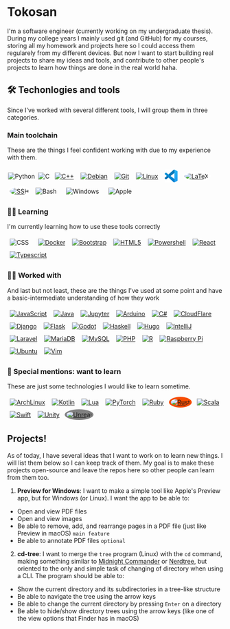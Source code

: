 # Tokosan

I'm a software engineer (currently working on my undergraduate thesis). During my college years I mainly used git (and GitHub) for my courses, storing all my homework and projects here so I could access them regularely from my different devices. But now I want to start building real projects to share my ideas and tools, and contribute to other people's projects to learn how things are done in the real world haha.

## 🛠️ Techonlogies and tools

Since I've worked with several different tools, I will group them in three categories.

### Main toolchain

These are the things I feel confident working with due to my experience with them.

<a href="https://www.python.org/" style="text-decoration: none;"><img alt="Python" align="center" height="30px" style="margin: 2px" src="https://cdn.jsdelivr.net/gh/devicons/devicon@latest/icons/python/python-original.svg" /></a>
<a href="https://www.learn-c.org/" style="text-decoration: none;"><img alt="C" align="center" height="30px" style="margin: 2px" src="https://cdn.jsdelivr.net/gh/devicons/devicon@latest/icons/c/c-original.svg" /></a>
<a href="https://cplusplus.com/"><img alt="C++" align="center" height="30px" style="padding: 4px; margin: 2px" src="https://cdn.jsdelivr.net/gh/devicons/devicon@latest/icons/cplusplus/cplusplus-original.svg" /></a>
<a href="https://debian.org"><img alt="Debian" align="center" height="30px" style="padding: 4px; margin: 2px" src="https://cdn.jsdelivr.net/gh/devicons/devicon@latest/icons/debian/debian-original.svg" /></a>
<a href="https://git-scm.com/"><img alt="Git" align="center" height="30px" style="padding: 4px; margin: 2px" src="https://cdn.jsdelivr.net/gh/devicons/devicon@latest/icons/git/git-original.svg" /></a>
<a href="https://www.linux.org/"><img alt="Linux" align="center" height="30px" style="padding: 4px; margin: 2px" src="https://cdn.jsdelivr.net/gh/devicons/devicon@latest/icons/linux/linux-original.svg" /></a>
<a href="https://code.visualstudio.com/"><img alt="VSCode" align="center" height="30px" style="padding: 4px; margin: 2px" src="icons/vscode.svg" /></a>
<a href="https://www.latex-project.org/"><img alt="LaTeX" align="center" height="30px" style="padding: 4px; margin: 2px; background-color: white; border-radius: 100%" src="https://cdn.jsdelivr.net/gh/devicons/devicon@latest/icons/latex/latex-original.svg" /></a>
<a href="https://www.ssh.com/"><img alt="SSH" align="center" height="30px" style="padding: 4px; margin: 2px; background-color: white; border-radius: 100%" src="https://cdn.jsdelivr.net/gh/devicons/devicon@latest/icons/ssh/ssh-original-wordmark.svg" /></a>
<a href="https://www.gnu.org/software/bash/" style="text-decoration: none;"><img align="center" alt="Bash" width="30px" height="30px" style="padding: 4px; margin: 2px; padding-right: 10px;" src="https://cdn.jsdelivr.net/gh/devicons/devicon@latest/icons/bash/bash-original.svg" /></a>
<a href="https://www.microsoft.com/windows" style="text-decoration: none;"><img align="center" alt="Windows" width="30px" height="30px" style="padding: 4px; margin: 2px; padding-right: 10px;" src="https://cdn.jsdelivr.net/gh/devicons/devicon@latest/icons/windows8/windows8-original.svg" /></a>
<a href="https://www.apple.com/" style="text-decoration: none;"><img align="center" alt="Apple" width="30px" height="30px" style="padding: 4px; margin: 2px; padding-right: 10px;" src="https://cdn.jsdelivr.net/gh/devicons/devicon@latest/icons/apple/apple-original.svg" /></a>

### 👨‍💻 Learning

<p>
I'm currently learning how to use these tools correctly
</p>

<a href="https://www.w3.org/Style/CSS/Overview.en.html" style="text-decoration: none;"><img align="center" alt="CSS" width="30px" height="30px" style="padding: 4px; margin: 2px; padding-right: 10px;" src="https://cdn.jsdelivr.net/gh/devicons/devicon/icons/css3/css3-plain.svg" /></a>
<a href="https://www.docker.com/"><img alt="Docker" align="center" height="30px" style="padding: 4px; margin: 2px" src="https://cdn.jsdelivr.net/gh/devicons/devicon@latest/icons/docker/docker-original.svg" /></a>
<a href="https://getbootstrap.com/"><img alt="Bootstrap" align="center" height="30px" style="padding: 4px; margin: 2px" src="https://cdn.jsdelivr.net/gh/devicons/devicon@latest/icons/bootstrap/bootstrap-original.svg" /></a>
<a href="https://developer.mozilla.org/en-US/docs/Web/Guide/HTML/HTML5"><img alt="HTML5" align="center" height="30px" style="padding: 4px; margin: 2px" src="https://cdn.jsdelivr.net/gh/devicons/devicon@latest/icons/html5/html5-original.svg" /></a>
<a href="https://learn.microsoft.com/en-us/powershell/"><img alt="Powershell" align="center" height="30px" style="padding: 4px; margin: 2px" src="https://cdn.jsdelivr.net/gh/devicons/devicon@latest/icons/powershell/powershell-original.svg" /></a>
<a href="https://react.dev/"><img alt="React" align="center" height="30px" style="padding: 4px; margin: 2px" src="https://cdn.jsdelivr.net/gh/devicons/devicon@latest/icons/react/react-original.svg" /></a>
<a href="https://www.typescriptlang.org/"><img alt="Typescript" align="center" height="30px" style="padding: 4px; margin: 2px" src="https://cdn.jsdelivr.net/gh/devicons/devicon@latest/icons/typescript/typescript-original.svg" /></a>

### 👨‍💻 Worked with

<p>
And last but not least, these are the things I've used at some point and have a basic-intermediate understanding of how they work
</p>

<a href="https://www.javascript.com/"><img alt="JavaScript" align="center" height="30px" style="padding: 4px; margin: 2px" src="https://cdn.jsdelivr.net/gh/devicons/devicon@latest/icons/javascript/javascript-original.svg" /></a>
<a href="https://www.oracle.com/java/"><img alt="Java" align="center" height="30px" style="padding: 4px; margin: 2px" src="https://cdn.jsdelivr.net/gh/devicons/devicon@latest/icons/java/java-original.svg" /></a>
<a href="https://jupyter.org/"><img alt="Jupyter" align="center" height="30px" style="padding: 4px; margin: 2px" src="https://cdn.jsdelivr.net/gh/devicons/devicon@latest/icons/jupyter/jupyter-original.svg" /></a>
<a href="https://www.arduino.cc/"><img alt="Arduino" align="center" height="30px" style="padding: 4px; margin: 2px" src="https://cdn.jsdelivr.net/gh/devicons/devicon@latest/icons/arduino/arduino-original.svg" /></a>
<a href="https://learn.microsoft.com/en-us/dotnet/csharp/"><img alt="C#" align="center" height="30px" style="padding: 4px; margin: 2px" src="https://cdn.jsdelivr.net/gh/devicons/devicon@latest/icons/csharp/csharp-original.svg" /></a>
<a href="https://www.cloudflare.com/"><img alt="CloudFlare" align="center" height="30px" style="padding: 4px; margin: 2px" src="https://cdn.jsdelivr.net/gh/devicons/devicon@latest/icons/cloudflare/cloudflare-original.svg" /></a>
<a href="https://www.djangoproject.com/"><img alt="Django" align="center" height="30px" style="padding: 4px; margin: 2px" src="https://cdn.jsdelivr.net/gh/devicons/devicon@latest/icons/django/django-plain.svg" /></a>
<a href="https://flask.palletsprojects.com/"><img alt="Flask" align="center" height="30px" style="padding: 4px; margin: 2px" src="https://cdn.jsdelivr.net/gh/devicons/devicon@latest/icons/flask/flask-original.svg" /></a>
<a href="https://godotengine.org/"><img alt="Godot" align="center" height="30px" style="padding: 4px; margin: 2px" src="https://cdn.jsdelivr.net/gh/devicons/devicon@latest/icons/godot/godot-original.svg" /></a>
<a href="https://www.haskell.org/"><img alt="Haskell" align="center" height="30px" style="padding: 4px; margin: 2px" src="https://cdn.jsdelivr.net/gh/devicons/devicon@latest/icons/haskell/haskell-original.svg" /></a>
<a href="https://gohugo.io/"><img alt="Hugo" align="center" height="30px" style="padding: 4px; margin: 2px" src="https://cdn.jsdelivr.net/gh/devicons/devicon@latest/icons/hugo/hugo-original.svg" /></a>
<a href="https://www.jetbrains.com/idea/"><img alt="IntelliJ" align="center" height="30px" style="padding: 4px; margin: 2px" src="https://cdn.jsdelivr.net/gh/devicons/devicon@latest/icons/intellij/intellij-original.svg" /></a>
<a href="https://laravel.com/"><img alt="Laravel" align="center" height="30px" style="padding: 4px; margin: 2px" src="https://cdn.jsdelivr.net/gh/devicons/devicon@latest/icons/laravel/laravel-original.svg" /></a>
<a href="https://mariadb.org/"><img alt="MariaDB" align="center" height="30px" style="padding: 4px; margin: 2px" src="https://cdn.jsdelivr.net/gh/devicons/devicon@latest/icons/mariadb/mariadb-original.svg" /></a>
<a href="https://www.mysql.com/"><img alt="MySQL" align="center" height="30px" style="padding: 4px; margin: 2px" src="https://cdn.jsdelivr.net/gh/devicons/devicon@latest/icons/mysql/mysql-original.svg" /></a>
<a href="https://www.php.net/"><img alt="PHP" align="center" height="30px" style="padding: 4px; margin: 2px" src="https://cdn.jsdelivr.net/gh/devicons/devicon@latest/icons/php/php-original.svg" /></a>
<a href="https://www.r-project.org/"><img alt="R" align="center" height="30px" style="padding: 4px; margin: 2px" src="https://cdn.jsdelivr.net/gh/devicons/devicon@latest/icons/r/r-original.svg" /></a>
<a href="https://www.raspberrypi.org/"><img alt="Raspberry Pi" align="center" height="30px" style="padding: 4px; margin: 2px" src="https://cdn.jsdelivr.net/gh/devicons/devicon@latest/icons/raspberrypi/raspberrypi-original.svg" /></a>
<a href="https://ubuntu.com/"><img alt="Ubuntu" align="center" height="30px" style="padding: 4px; margin: 2px" src="https://cdn.jsdelivr.net/gh/devicons/devicon@latest/icons/ubuntu/ubuntu-original.svg" /></a>
<a href="https://www.vim.org/"><img alt="Vim" align="center" height="30px" style="padding: 4px; margin: 2px" src="https://cdn.jsdelivr.net/gh/devicons/devicon@latest/icons/vim/vim-original.svg" /></a>

### 🔭 Special mentions: want to learn

These are just some technologies I would like to learn sometime.

<a href="https://archlinux.org/"><img alt="ArchLinux" align="center" height="30px" style="padding: 4px; margin: 2px" src="https://cdn.jsdelivr.net/gh/devicons/devicon@latest/icons/archlinux/archlinux-original.svg" /></a>
<a href="https://kotlinlang.org/"><img alt="Kotlin" align="center" height="30px" style="padding: 4px; margin: 2px" src="https://cdn.jsdelivr.net/gh/devicons/devicon@latest/icons/kotlin/kotlin-original.svg" /></a>
<a href="https://www.lua.org/"><img alt="Lua" align="center" height="30px" style="padding: 4px; margin: 2px" src="https://cdn.jsdelivr.net/gh/devicons/devicon@latest/icons/lua/lua-original.svg" /></a>
<a href="https://pytorch.org/"><img alt="PyTorch" align="center" height="30px" style="padding: 4px; margin: 2px" src="https://cdn.jsdelivr.net/gh/devicons/devicon@latest/icons/pytorch/pytorch-original.svg" /></a>
<a href="https://www.ruby-lang.org/"><img alt="Ruby" align="center" height="30px" style="padding: 4px; margin: 2px" src="https://cdn.jsdelivr.net/gh/devicons/devicon@latest/icons/ruby/ruby-original.svg" /></a>
<a href="https://www.rust-lang.org/"><img alt="Rust" align="center" height="30px" style="padding: 4px; margin: 2px; background-color: #F74C00; border-radius: 100%" src="https://cdn.jsdelivr.net/gh/devicons/devicon@latest/icons/rust/rust-original.svg" /></a>
<a href="https://www.scala-lang.org/"><img alt="Scala" align="center" height="30px" style="padding: 4px; margin: 2px" src="https://cdn.jsdelivr.net/gh/devicons/devicon@latest/icons/scala/scala-original.svg" /></a>
<a href="https://developer.apple.com/swift/"><img alt="Swift" align="center" height="30px" style="padding: 4px; margin: 2px" src="https://cdn.jsdelivr.net/gh/devicons/devicon@latest/icons/swift/swift-original.svg" /></a>
<a href="https://unity.com/"><img alt="Unity" align="center" height="30px" style="padding: 4px; margin: 2px" src="https://cdn.jsdelivr.net/gh/devicons/devicon@latest/icons/unity/unity-original.svg" /></a>
<a href="https://www.unrealengine.com/"><img alt="Unreal" align="center" height="30px" style="padding: 4px; margin: 2px; background-color: grey; border-radius: 100%" src="https://cdn.jsdelivr.net/gh/devicons/devicon@latest/icons/unrealengine/unrealengine-original.svg" /></a>

## Projects!

As of today, I have several ideas that I want to work on to learn new things. I will list them below so I can keep track of them. My goal is to make these projects open-source and leave the repos here so other people can learn from them too.

1. **Preview for Windows**: I want to make a simple tool like Apple's Preview app, but for Windows (or Linux). I want the app to be able to:

- Open and view PDF files
- Open and view images
- Be able to remove, add, and rearrange pages in a PDF file (just like Preview in macOS) `main feature`
- Be able to annotate PDF files `optional`

2. **cd-tree**: I want to merge the `tree` program (Linux) with the `cd` command, making something similar to [Midnight Commander](https://midnight-commander.org/) or [Nerdtree](https://github.com/preservim/nerdtree), but oriented to the only and simple task of changing of directory when using a CLI. The program should be able to:

- Show the current directory and its subdirectories in a tree-like structure
- Be able to navigate the tree using the arrow keys
- Be able to change the current directory by pressing `Enter` on a directory
- Be able to hide/show directory trees using the arrow keys (like one of the view options that Finder has in macOS)

<!--
**Tokosan/Tokosan** is a ✨ _special_ ✨ repository because its `README.md` (this file) appears on your GitHub profile.

Here are some ideas to get you started:

-  I’m currently working on ...
- 🌱 I’m currently learning ...
- 👯 I’m looking to collaborate on ...
- 🤔 I’m looking for help with ...
- 💬 Ask me about ...
- 📫 How to reach me: ...
- 😄 Pronouns: ...
- ⚡ Fun fact: ...
-->
